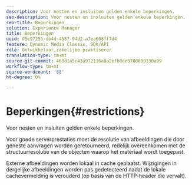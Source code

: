 ```yaml
---
description: Voor nesten en insluiten gelden enkele beperkingen.
seo-description: Voor nesten en insluiten gelden enkele beperkingen.
seo-title: Beperkingen
solution: Experience Manager
title: Beperkingen
uuid: 05e97255-db4d-4587-94d2-a7ea608ff7d4
feature: Dynamic Media Classic, SDK/API
role: Ontwikkelaar,zakelijke praktiserer
translation-type: tm+mt
source-git-commit: 469d1a5c43a972116a8a2efb0de5708800130a99
workflow-type: tm+mt
source-wordcount: '88'
ht-degree: 0%

---
```



# Beperkingen{#restrictions}

Voor nesten en insluiten gelden enkele beperkingen.

Voor goede serverprestaties moet de resolutie van afbeeldingen die door geneste aanvragen worden geretourneerd, redelijk overeenkomen met de structuurresolutie van de objecten waarop het materiaal wordt toegepast.

Externe afbeeldingen worden lokaal in cache geplaatst. Wijzigingen in dergelijke afbeeldingen worden pas gedetecteerd nadat de lokale cachevermelding is verouderd (op basis van de HTTP-header die vervalt).
